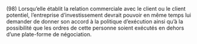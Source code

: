 (98) Lorsqu’elle établit la relation commerciale avec le client ou le client potentiel, l’entreprise d’investissement devrait pouvoir en même temps lui demander de donner son accord à la politique d’exécution ainsi qu’à la possibilité que les ordres de cette personne soient exécutés en dehors d’une plate-forme de négociation.